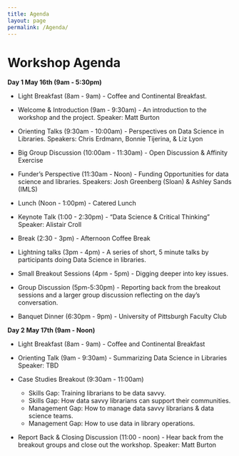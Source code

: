 ```yaml
---
title: Agenda
layout: page
permalink: /Agenda/
---
```


# Workshop Agenda

**Day 1 May 16th (9am - 5:30pm)**

* Light Breakfast (8am - 9am) - Coffee and Continental Breakfast.

* Welcome & Introduction (9am - 9:30am) - An introduction to the workshop and the project. Speaker: Matt Burton
* Orienting Talks (9:30am - 10:00am) - Perspectives on Data Science in Libraries. Speakers: Chris Erdmann, Bonnie Tijerina, & Liz Lyon
* Big Group Discussion (10:00am - 11:30am) - Open Discussion & Affinity Exercise
* Funder’s Perspective (11:30am - Noon) - Funding Opportunities for data science and libraries. Speakers: Josh Greenberg (Sloan) & Ashley Sands (IMLS)

* Lunch (Noon - 1:00pm) - Catered Lunch

* Keynote Talk (1:00 - 2:30pm) - “Data Science & Critical Thinking”
Speaker: Alistair Croll
* Break (2:30 - 3pm) - Afternoon Coffee Break
* Lightning talks (3pm - 4pm) - A series of short, 5 minute talks by participants doing Data Science in libraries.
* Small Breakout Sessions (4pm - 5pm) - Digging deeper into key issues.
* Group Discussion (5pm-5:30pm) - Reporting back from the breakout sessions and a larger group discussion reflecting on the day’s conversation.

* Banquet Dinner (6:30pm - 9pm) -  University of Pittsburgh Faculty Club

**Day 2 May 17th (9am - Noon)**

* Light Breakfast (8am - 9am) - Coffee and Continental Breakfast

* Orienting Talk (9am - 9:30am) - Summarizing Data Science in Libraries Speaker: TBD
* Case Studies Breakout (9:30am - 11:00am)
  * Skills Gap: Training librarians to be data savvy.
  * Skills Gap: How data savvy librarians can support their communities.
  * Management Gap: How to manage data savvy librarians & data science teams.
  * Management Gap: How to use data in library operations.
* Report Back & Closing Discussion (11:00 - noon) - Hear back from the breakout groups and close out the workshop. Speaker: Matt Burton
